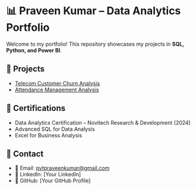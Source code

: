 # 📊 Praveen Kumar – Data Analytics Portfolio  

Welcome to my portfolio! This repository showcases my projects in **SQL, Python, and Power BI**.  

## 🔹 Projects  
- [Telecom Customer Churn Analysis](./Projects/Telecom-Churn-Analysis)  
- [Attendance Management Analysis](./Projects/Attendance-Management)  

## 🔹 Certifications  
- Data Analytics Certification – Novitech Research & Development (2024)  
- Advanced SQL for Data Analysis  
- Excel for Business Analysis  

## 🔹 Contact  
- 📧 Email: pvtpraveenkumar@gmail.com
- 🔗 LinkedIn: [Your LinkedIn]  
- 🐙 GitHub: [Your GitHub Profile]
